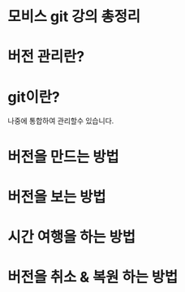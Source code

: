 # 모비스 git 강의 총정리

# 버전 관리란?

# git이란?
나중에 통합하여 관리할수 있습니다.



# 버전을 만드는 방법

# 버전을 보는 방법 

# 시간 여행을 하는 방법 

# 버전을 취소 & 복원 하는 방법
